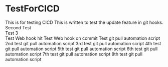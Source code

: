 # TestForCICD
This is for testing CICD
This is written to test the update feature in git hooks.
Second Test
<br>
Test 3
<br>
Test Web hook hit
Test Web hook on commit 
Test git pull automation script
2nd test git pull automation script
3rd test git pull automation script
4th test git pull automation script
5th test git pull automation script
6th test git pull automation script
7th test git pull automation script
8th test git pull automation script
